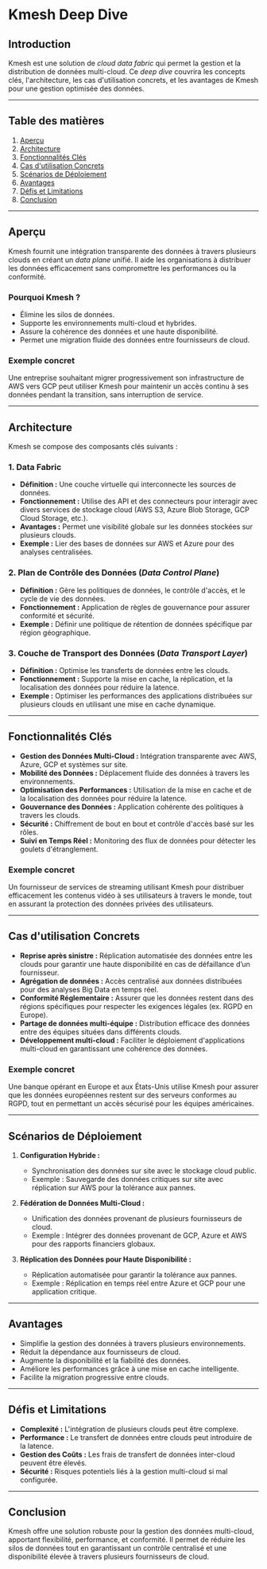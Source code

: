 # Kmesh Deep Dive

## Introduction
Kmesh est une solution de *cloud data fabric* qui permet la gestion et la distribution de données multi-cloud. Ce *deep dive* couvrira les concepts clés, l'architecture, les cas d'utilisation concrets, et les avantages de Kmesh pour une gestion optimisée des données.

---

## Table des matières
1. [Aperçu](#aperçu)
2. [Architecture](#architecture)
3. [Fonctionnalités Clés](#fonctionnalités-clés)
4. [Cas d'utilisation Concrets](#cas-dutilisation-concrets)
5. [Scénarios de Déploiement](#scénarios-de-déploiement)
6. [Avantages](#avantages)
7. [Défis et Limitations](#défis-et-limitations)
8. [Conclusion](#conclusion)

---

## Aperçu
Kmesh fournit une intégration transparente des données à travers plusieurs clouds en créant un *data plane* unifié. Il aide les organisations à distribuer les données efficacement sans compromettre les performances ou la conformité.

### Pourquoi Kmesh ?
- Élimine les silos de données.
- Supporte les environnements multi-cloud et hybrides.
- Assure la cohérence des données et une haute disponibilité.
- Permet une migration fluide des données entre fournisseurs de cloud.

### Exemple concret
Une entreprise souhaitant migrer progressivement son infrastructure de AWS vers GCP peut utiliser Kmesh pour maintenir un accès continu à ses données pendant la transition, sans interruption de service.

---

## Architecture
Kmesh se compose des composants clés suivants :

### 1. Data Fabric
- **Définition :** Une couche virtuelle qui interconnecte les sources de données.
- **Fonctionnement :** Utilise des API et des connecteurs pour interagir avec divers services de stockage cloud (AWS S3, Azure Blob Storage, GCP Cloud Storage, etc.).
- **Avantages :** Permet une visibilité globale sur les données stockées sur plusieurs clouds.
- **Exemple :** Lier des bases de données sur AWS et Azure pour des analyses centralisées.

### 2. Plan de Contrôle des Données (*Data Control Plane*)
- **Définition :** Gère les politiques de données, le contrôle d'accès, et le cycle de vie des données.
- **Fonctionnement :** Application de règles de gouvernance pour assurer conformité et sécurité.
- **Exemple :** Définir une politique de rétention de données spécifique par région géographique.

### 3. Couche de Transport des Données (*Data Transport Layer*)
- **Définition :** Optimise les transferts de données entre les clouds.
- **Fonctionnement :** Supporte la mise en cache, la réplication, et la localisation des données pour réduire la latence.
- **Exemple :** Optimiser les performances des applications distribuées sur plusieurs clouds en utilisant une mise en cache dynamique.

---

## Fonctionnalités Clés
- **Gestion des Données Multi-Cloud :** Intégration transparente avec AWS, Azure, GCP et systèmes sur site.
- **Mobilité des Données :** Déplacement fluide des données à travers les environnements.
- **Optimisation des Performances :** Utilisation de la mise en cache et de la localisation des données pour réduire la latence.
- **Gouvernance des Données :** Application cohérente des politiques à travers les clouds.
- **Sécurité :** Chiffrement de bout en bout et contrôle d'accès basé sur les rôles.
- **Suivi en Temps Réel :** Monitoring des flux de données pour détecter les goulets d'étranglement.

### Exemple concret
Un fournisseur de services de streaming utilisant Kmesh pour distribuer efficacement les contenus vidéo à ses utilisateurs à travers le monde, tout en assurant la protection des données privées des utilisateurs.

---

## Cas d'utilisation Concrets
- **Reprise après sinistre :** Réplication automatisée des données entre les clouds pour garantir une haute disponibilité en cas de défaillance d’un fournisseur.
- **Agrégation de données :** Accès centralisé aux données distribuées pour des analyses Big Data en temps réel.
- **Conformité Réglementaire :** Assurer que les données restent dans des régions spécifiques pour respecter les exigences légales (ex. RGPD en Europe).
- **Partage de données multi-équipe :** Distribution efficace des données entre des équipes situées dans différents clouds.
- **Développement multi-cloud :** Faciliter le déploiement d'applications multi-cloud en garantissant une cohérence des données.

### Exemple concret
Une banque opérant en Europe et aux États-Unis utilise Kmesh pour assurer que les données européennes restent sur des serveurs conformes au RGPD, tout en permettant un accès sécurisé pour les équipes américaines.

---

## Scénarios de Déploiement
1. **Configuration Hybride :**
   - Synchronisation des données sur site avec le stockage cloud public.
   - Exemple : Sauvegarde des données critiques sur site avec réplication sur AWS pour la tolérance aux pannes.

2. **Fédération de Données Multi-Cloud :**
   - Unification des données provenant de plusieurs fournisseurs de cloud.
   - Exemple : Intégrer des données provenant de GCP, Azure et AWS pour des rapports financiers globaux.

3. **Réplication des Données pour Haute Disponibilité :**
   - Réplication automatisée pour garantir la tolérance aux pannes.
   - Exemple : Réplication en temps réel entre Azure et GCP pour une application critique.

---

## Avantages
- Simplifie la gestion des données à travers plusieurs environnements.
- Réduit la dépendance aux fournisseurs de cloud.
- Augmente la disponibilité et la fiabilité des données.
- Améliore les performances grâce à une mise en cache intelligente.
- Facilite la migration progressive entre clouds.

---

## Défis et Limitations
- **Complexité :** L'intégration de plusieurs clouds peut être complexe.
- **Performance :** Le transfert de données entre clouds peut introduire de la latence.
- **Gestion des Coûts :** Les frais de transfert de données inter-cloud peuvent être élevés.
- **Sécurité :** Risques potentiels liés à la gestion multi-cloud si mal configurée.

---

## Conclusion
Kmesh offre une solution robuste pour la gestion des données multi-cloud, apportant flexibilité, performance, et conformité. Il permet de réduire les silos de données tout en garantissant un contrôle centralisé et une disponibilité élevée à travers plusieurs fournisseurs de cloud.

